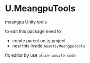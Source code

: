 # U.MeangpuTools

meangpu Unity tools

to edit this package need to

- create parent unity project
- nest this inside `Assets/MeangpuTools`

fix editor by use `allow unsafe code`
